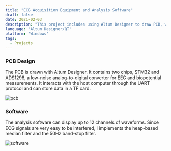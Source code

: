 ```yaml
---
title: "ECG Acquisition Equipment and Analysis Software"
draft: false
date: 2021-02-03
description: "This project includes using Altum Designer to draw PCB, writing UART communication programs, and developing software based on QT for ECG signal analysis, recording and visualization."
language: 'Altum Designer/QT'
platform: 'Windows'
tags:
  - Projects
---
```

### PCB Design
The PCB is drawn with Altum Designer.
It contains two chips, STM32 and ADS1298, a low-noise analog-to-digital converter for EEG and biopotential measurements.
It interacts with the host computer through the UART protocol and can store data in a TF card.

![pcb](https://s2.loli.net/2024/03/01/bk2LE1jy5mchZXd.jpg)

### Software
The analysis software can display up to 12 channels of waveforms.
Since ECG signals are very easy to be interfered, I implements the heap-based median filter and the 50Hz band-stop filter.

![software](https://s2.loli.net/2024/03/01/HUJrnekdNLiQXc5.jpg)